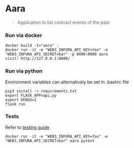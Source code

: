 # Aara
> Application to list contract events of the past

### Run via docker
```
docker build -t="aara" .
docker run -it -e "WEB3_INFURA_API_KEY=foo" -e "WEB3_INFURA_API_SECRET=bar" -p 8080:8080 aara
visit: http://127.0.0.1:8080/
```

### Run via python
Environment variables can alternatively be set in .bashrc file
```
pip3 install -r requirements.txt
export FLASK_APP=api.py
export DEBUG=1
flask run
```

### Tests
Refer to [testing guide](https://github.com/samar-agrawal/aara/tree/master/tests)
```
docker run -it -e "WEB3_INFURA_API_KEY=foo" -e "WEB3_INFURA_API_SECRET=bar" aara pytest
```
